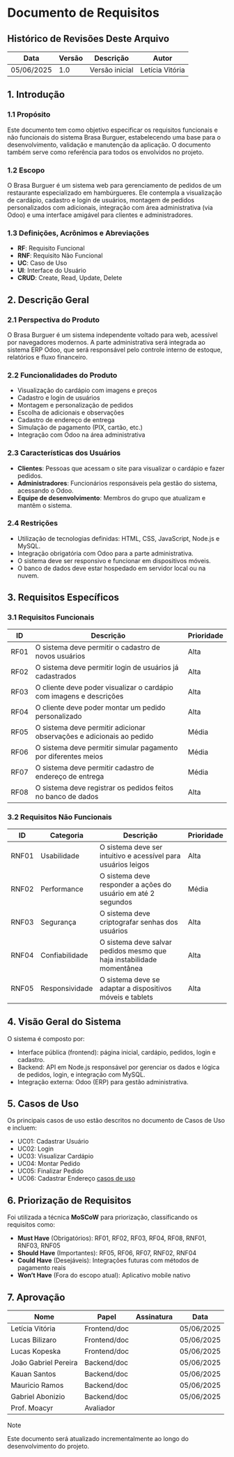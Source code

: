 # Documento de Requisitos

## Histórico de Revisões Deste Arquivo

| Data       | Versão | Descrição                | Autor             |
| ---------- | ------ | ------------------------ | ----------------- |
| 05/06/2025 | 1.0    | Versão inicial           | Letícia Vitória   |

## 1. Introdução

### 1.1 Propósito

Este documento tem como objetivo especificar os requisitos funcionais e não funcionais do sistema Brasa Burguer, estabelecendo uma base para o desenvolvimento, validação e manutenção da aplicação. O documento também serve como referência para todos os envolvidos no projeto.

### 1.2 Escopo

O Brasa Burguer é um sistema web para gerenciamento de pedidos de um restaurante especializado em hambúrgueres. Ele contempla a visualização de cardápio, cadastro e login de usuários, montagem de pedidos personalizados com adicionais, integração com área administrativa (via Odoo) e uma interface amigável para clientes e administradores.

### 1.3 Definições, Acrônimos e Abreviações

- **RF**: Requisito Funcional  
- **RNF**: Requisito Não Funcional  
- **UC**: Caso de Uso  
- **UI**: Interface do Usuário  
- **CRUD**: Create, Read, Update, Delete

## 2. Descrição Geral

### 2.1 Perspectiva do Produto

O Brasa Burguer é um sistema independente voltado para web, acessível por navegadores modernos. A parte administrativa será integrada ao sistema ERP Odoo, que será responsável pelo controle interno de estoque, relatórios e fluxo financeiro.

### 2.2 Funcionalidades do Produto

- Visualização do cardápio com imagens e preços
- Cadastro e login de usuários
- Montagem e personalização de pedidos
- Escolha de adicionais e observações
- Cadastro de endereço de entrega
- Simulação de pagamento (PIX, cartão, etc.)
- Integração com Odoo na área administrativa

### 2.3 Características dos Usuários

- **Clientes**: Pessoas que acessam o site para visualizar o cardápio e fazer pedidos.
- **Administradores**: Funcionários responsáveis pela gestão do sistema, acessando o Odoo.
- **Equipe de desenvolvimento**: Membros do grupo que atualizam e mantêm o sistema.

### 2.4 Restrições

- Utilização de tecnologias definidas: HTML, CSS, JavaScript, Node.js e MySQL.
- Integração obrigatória com Odoo para a parte administrativa.
- O sistema deve ser responsivo e funcionar em dispositivos móveis.
- O banco de dados deve estar hospedado em servidor local ou na nuvem.

## 3. Requisitos Específicos

### 3.1 Requisitos Funcionais

| ID   | Descrição                                                                 | Prioridade |
| ---- | ------------------------------------------------------------------------- | ---------- |
| RF01 | O sistema deve permitir o cadastro de novos usuários                     | Alta       |
| RF02 | O sistema deve permitir login de usuários já cadastrados                 | Alta       |
| RF03 | O cliente deve poder visualizar o cardápio com imagens e descrições      | Alta       |
| RF04 | O cliente deve poder montar um pedido personalizado                      | Alta       |
| RF05 | O sistema deve permitir adicionar observações e adicionais ao pedido     | Média      |
| RF06 | O sistema deve permitir simular pagamento por diferentes meios           | Média      |
| RF07 | O sistema deve permitir cadastro de endereço de entrega                  | Média      |
| RF08 | O sistema deve registrar os pedidos feitos no banco de dados             | Alta       |

### 3.2 Requisitos Não Funcionais

| ID    | Categoria   | Descrição                                                                 | Prioridade |
| ----- | ----------- | ------------------------------------------------------------------------- | ---------- |
| RNF01 | Usabilidade | O sistema deve ser intuitivo e acessível para usuários leigos             | Alta       |
| RNF02 | Performance | O sistema deve responder a ações do usuário em até 2 segundos             | Média      |
| RNF03 | Segurança   | O sistema deve criptografar senhas dos usuários                           | Alta       |
| RNF04 | Confiabilidade | O sistema deve salvar pedidos mesmo que haja instabilidade momentânea | Alta       |
| RNF05 | Responsividade | O sistema deve se adaptar a dispositivos móveis e tablets            | Alta       |

## 4. Visão Geral do Sistema

O sistema é composto por:

- Interface pública (frontend): página inicial, cardápio, pedidos, login e cadastro.
- Backend: API em Node.js responsável por gerenciar os dados e lógica de pedidos, login, e integração com MySQL.
- Integração externa: Odoo (ERP) para gestão administrativa.

## 5. Casos de Uso

Os principais casos de uso estão descritos no documento de Casos de Uso e incluem:

- UC01: Cadastrar Usuário
- UC02: Login
- UC03: Visualizar Cardápio
- UC04: Montar Pedido
- UC05: Finalizar Pedido
- UC06: Cadastrar Endereço
[casos de uso](../arquitetura/diagramas)

## 6. Priorização de Requisitos

Foi utilizada a técnica **MoSCoW** para priorização, classificando os requisitos como:

- **Must Have** (Obrigatórios): RF01, RF02, RF03, RF04, RF08, RNF01, RNF03, RNF05
- **Should Have** (Importantes): RF05, RF06, RF07, RNF02, RNF04
- **Could Have** (Desejáveis): Integrações futuras com métodos de pagamento reais
- **Won’t Have** (Fora do escopo atual): Aplicativo mobile nativo

## 7. Aprovação

| Nome                 | Papel         | Assinatura | Data       |
| -------------------- | ------------- | ---------- | ---------- |
| Letícia Vitória      | Frontend/doc  |            | 05/06/2025 |
| Lucas Bilizaro       | Frontend/doc  |            | 05/06/2025 |
| Lucas Kopeska        | Frontend/doc  |            | 05/06/2025 |
| João Gabriel Pereira | Backend/doc   |            | 05/06/2025 |
| Kauan Santos         | Backend/doc   |            | 05/06/2025 |
| Mauricio Ramos       | Backend/doc   |            | 05/06/2025 |
| Gabriel Abonizio     | Backend/doc   |            | 05/06/2025 |
| Prof. Moacyr         | Avaliador     |            |            |

>[!NOTE]  
>Este documento será atualizado incrementalmente ao longo do desenvolvimento do projeto.
